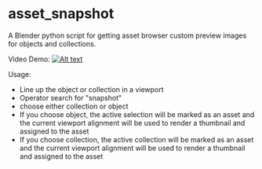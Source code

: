 # asset_snapshot

A Blender python script for getting asset browser custom preview images for objects and collections.

Video Demo:  [![Alt text](https://img.youtube.com/vi/d0D8DuqpRt0/0.jpg)](https://www.youtube.com/watch?v=d0D8DuqpRt0)  

Usage: 
 - Line up the object or collection in a viewport
 - Operator search for "snapshot"
 - choose either collection or object
 - If you choose object, the active selection will be marked as an asset and the current viewport alignment will be used to render a thumbnail and assigned to the asset
 - If you choose collection, the active collection will be marked as an asset and the current viewport alignment will be used to render a thumbnail and assigned to the asset
